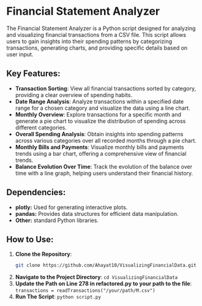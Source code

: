 # Financial Statement Analyzer

The Financial Statement Analyzer is a Python script designed for analyzing and visualizing financial transactions from a CSV file. This script allows users to gain insights into their spending patterns by categorizing transactions, generating charts, and providing specific details based on user input.

## Key Features:

- **Transaction Sorting**: View all financial transactions sorted by category, providing a clear overview of spending habits.
- **Date Range Analysis**: Analyze transactions within a specified date range for a chosen category and visualize the data using a line chart.
- **Monthly Overview**: Explore transactions for a specific month and generate a pie chart to visualize the distribution of spending across different categories.
- **Overall Spending Analysis**: Obtain insights into spending patterns across various categories over all recorded months through a pie chart.
- **Monthly Bills and Payments**: Visualize monthly bills and payments trends using a bar chart, offering a comprehensive view of financial trends.
- **Balance Evolution Over Time**: Track the evolution of the balance over time with a line graph, helping users understand their financial history.

## Dependencies:

- **plotly:** Used for generating interactive plots.
- **pandas:** Provides data structures for efficient data manipulation.
- **Other:** standard Python libraries.

## How to Use:

1. **Clone the Repository**:
   ```bash
   git clone https://github.com/Ahayat10/VisualizingFinancialData.git
2.  **Navigate to the Project Directory**:
   ```cd VisualizingFinancialData```
3. **Update the Path on Line 278 in refactored.py to your path to the file**:
   ```transactions = readTransactions("/your/path/M.csv")```
4.  **Run The Script**:
   ```python script.py```


